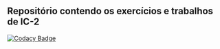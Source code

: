 ## Repositório contendo os exercícios e trabalhos de IC-2

[![Codacy Badge](https://api.codacy.com/project/badge/Grade/12df6f71ddd24d40834be5aaa12b230a)](https://app.codacy.com/app/VictorGarritano/IC2?utm_source=github.com&utm_medium=referral&utm_content=VictorGarritano/IC2&utm_campaign=Badge_Grade_Settings)
